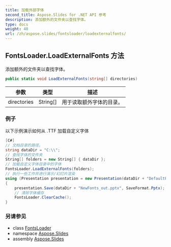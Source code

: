 ```yaml
---
title: 加载外部字体
second_title: Aspose.Slides for .NET API 参考
description: 添加额外的文件夹以查找字体。
type: docs
weight: 40
url: /zh/aspose.slides/fontsloader/loadexternalfonts/
---
```


## FontsLoader.LoadExternalFonts 方法

添加额外的文件夹以查找字体。

```csharp
public static void LoadExternalFonts(string[] directories)
```

| 参数 | 类型 | 描述 |
| --- | --- | --- |
| directories | String[] | 用于读取额外字体的目录。 |

### 例子

以下示例演示如何从 .TTF 加载自定义字体

```csharp
[C#]
// 文档目录的路径。
string dataDir = "C:\\";
// 查找字体的文件夹
String[] folders = new String[] { dataDir };
// 加载自定义字体目录中的字体
FontsLoader.LoadExternalFonts(folders);
// 执行一些工作并进行演示/幻灯片渲染
using (Presentation presentation = new Presentation(dataDir + "DefaultFonts.pptx"))
{
    presentation.Save(dataDir + "NewFonts_out.pptx", SaveFormat.Pptx);
    // 清除字体缓存
    FontsLoader.ClearCache();
}
```

### 另请参见

* class [FontsLoader](../../fontsloader)
* namespace [Aspose.Slides](../../fontsloader)
* assembly [Aspose.Slides](../../../)

<!-- DO NOT EDIT: 由 xmldocmd 为 Aspose.Slides.dll 生成 -->